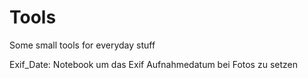 # Tools
Some small tools for everyday stuff

Exif_Date: Notebook um das Exif Aufnahmedatum bei Fotos zu setzen
